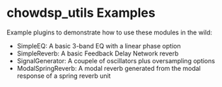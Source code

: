 # chowdsp_utils Examples

Example plugins to demonstrate how to use these modules in the wild:
- SimpleEQ: A basic 3-band EQ with a linear phase option
- SimpleReverb: A basic Feedback Delay Network reverb
- SignalGenerator: A coupele of oscillators plus oversampling options
- ModalSpringReverb: A modal reverb generated from the modal response of a spring reverb unit
